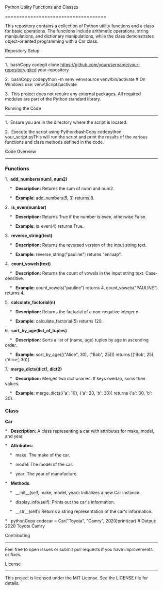Python Utility Functions and Classes

====================================

This repository contains a collection of Python utility functions and a class for basic operations. The functions include arithmetic operations, string manipulations, and dictionary manipulations, while the class demonstrates object-oriented programming with a Car class.

Repository Setup

----------------

1\.  bashCopy codegit clone https://github.com/yourusername/your-repository.gitcd your-repository

2\.  bashCopy codepython -m venv venvsource venv/bin/activate # On Windows use: venv\\Scripts\\activate

3\.  This project does not require any external packages. All required modules are part of the Python standard library.

Running the Code

----------------

1\.  Ensure you are in the directory where the script is located.

2\.  Execute the script using Python:bashCopy codepython your\_script.pyThis will run the script and print the results of the various functions and class methods defined in the code.

Code Overview

-------------

### Functions

1\.  **add\_numbers(num1, num2)**

    *   **Description:** Returns the sum of num1 and num2.

    *   **Example:** add\_numbers(5, 3) returns 8.

2\.  **is\_even(number)**

    *   **Description:** Returns True if the number is even, otherwise False.

    *   **Example:** is\_even(4) returns True.

3\.  **reverse\_string(text)**

    *   **Description:** Returns the reversed version of the input string text.

    *   **Example:** reverse\_string("pauline") returns "eniluap".

4\.  **count\_vowels(text)**

    *   **Description:** Returns the count of vowels in the input string text. Case-sensitive.

    *   **Example:** count\_vowels("pauline") returns 4, count\_vowels("PAULINE") returns 4.

5\.  **calculate\_factorial(n)**

    *   **Description:** Returns the factorial of a non-negative integer n.

    *   **Example:** calculate\_factorial(5) returns 120.

6\.  **sort\_by\_age(list\_of\_tuples)**

    *   **Description:** Sorts a list of (name, age) tuples by age in ascending order.

    *   **Example:** sort\_by\_age(\[("Alice", 30), ("Bob", 25)\]) returns \[('Bob', 25), ('Alice', 30)\].

7\.  **merge\_dicts(dict1, dict2)**

    *   **Description:** Merges two dictionaries. If keys overlap, sums their values.

    *   **Example:** merge\_dicts({'a': 10}, {'a': 20, 'b': 30}) returns {'a': 30, 'b': 30}.

### Class

**Car**

*   **Description:** A class representing a car with attributes for make, model, and year.

*   **Attributes:**

    *   make: The make of the car.

    *   model: The model of the car.

    *   year: The year of manufacture.

*   **Methods:**

    *   \_\_init\_\_(self, make, model, year): Initializes a new Car instance.

    *   display\_info(self): Prints out the car's information.

    *   \_\_str\_\_(self): Returns a string representation of the car's information.

*   pythonCopy codecar = Car("Toyota", "Camry", 2020)print(car) # Output: 2020 Toyota Camry

Contributing

------------

Feel free to open issues or submit pull requests if you have improvements or fixes.

License

-------

This project is licensed under the MIT License. See the LICENSE file for details.